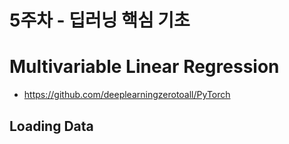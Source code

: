 # 5주차 - 딥러닝 핵심 기초

# Multivariable Linear Regression
- https://github.com/deeplearningzerotoall/PyTorch


## Loading Data